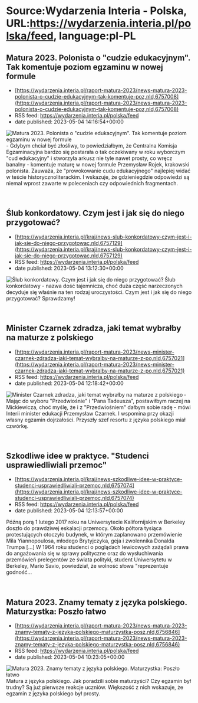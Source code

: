 # Source:Wydarzenia Interia - Polska, URL:https://wydarzenia.interia.pl/polska/feed, language:pl-PL

## Matura 2023. Polonista o "cudzie edukacyjnym". Tak komentuje poziom egzaminu w nowej formule
 - [https://wydarzenia.interia.pl/raport-matura-2023/news-matura-2023-polonista-o-cudzie-edukacyjnym-tak-komentuje-poz,nId,6757008](https://wydarzenia.interia.pl/raport-matura-2023/news-matura-2023-polonista-o-cudzie-edukacyjnym-tak-komentuje-poz,nId,6757008)
 - RSS feed: https://wydarzenia.interia.pl/polska/feed
 - date published: 2023-05-04 14:16:54+00:00

<p><a href="https://wydarzenia.interia.pl/raport-matura-2023/news-matura-2023-polonista-o-cudzie-edukacyjnym-tak-komentuje-poz,nId,6757008"><img align="left" alt="Matura 2023. Polonista o &quot;cudzie edukacyjnym&quot;. Tak komentuje poziom egzaminu w nowej formule" src="https://i.iplsc.com/matura-2023-polonista-o-cudzie-edukacyjnym-tak-komentuje-poz/000H3Y000M61LWR7-C321.jpg" /></a>- Gdybym chciał być złośliwy, to powiedziałbym, że Centralna Komisja Egzaminacyjna bardzo się postarała o tak oczekiwany w roku wyborczym &quot;cud edukacyjny&quot; i stworzyła arkusz nie tyle nawet prosty, co wręcz banalny - komentuje maturę w nowej formule Przemysław Rojek, krakowski polonista. Zauważa, że &quot;prowokowanie cudu edukacyjnego&quot; najlepiej widać w teście historycznoliterackim. I wskazuje, że gdzieniegdzie odpowiedzi są niemal wprost zawarte w poleceniach czy odpowiednich fragmentach.</p><br clear="all" />

## Ślub konkordatowy. Czym jest i jak się do niego przygotować?
 - [https://wydarzenia.interia.pl/kraj/news-slub-konkordatowy-czym-jest-i-jak-sie-do-niego-przygotowac,nId,6757129](https://wydarzenia.interia.pl/kraj/news-slub-konkordatowy-czym-jest-i-jak-sie-do-niego-przygotowac,nId,6757129)
 - RSS feed: https://wydarzenia.interia.pl/polska/feed
 - date published: 2023-05-04 13:12:30+00:00

<p><a href="https://wydarzenia.interia.pl/kraj/news-slub-konkordatowy-czym-jest-i-jak-sie-do-niego-przygotowac,nId,6757129"><img align="left" alt="Ślub konkordatowy. Czym jest i jak się do niego przygotować? " src="https://i.iplsc.com/slub-konkordatowy-czym-jest-i-jak-sie-do-niego-przygotowac/0005NZTVNYUC71KS-C321.jpg" /></a>Ślub konkordatowy - nazwa dość tajemnicza, choć duża część narzeczonych decyduje się właśnie na ten rodzaj uroczystości. Czym jest i jak się do niego przygotować? Sprawdzamy! </p><br clear="all" />

## Minister Czarnek zdradza, jaki temat wybrałby na maturze z polskiego
 - [https://wydarzenia.interia.pl/raport-matura-2023/news-minister-czarnek-zdradza-jaki-temat-wybralby-na-maturze-z-po,nId,6757021](https://wydarzenia.interia.pl/raport-matura-2023/news-minister-czarnek-zdradza-jaki-temat-wybralby-na-maturze-z-po,nId,6757021)
 - RSS feed: https://wydarzenia.interia.pl/polska/feed
 - date published: 2023-05-04 12:18:42+00:00

<p><a href="https://wydarzenia.interia.pl/raport-matura-2023/news-minister-czarnek-zdradza-jaki-temat-wybralby-na-maturze-z-po,nId,6757021"><img align="left" alt="Minister Czarnek zdradza, jaki temat wybrałby na maturze z polskiego" src="https://i.iplsc.com/minister-czarnek-zdradza-jaki-temat-wybralby-na-maturze-z-po/000H3YALU6D9AOJM-C321.jpg" /></a>- Mając do wyboru &quot;Przedwiośnie&quot; i &quot;Pana Tadeusza&quot;, postawiłbym raczej na Mickiewicza, choć myślę, że i z &quot;Przedwiośniem&quot; dałbym sobie radę - mówi Interii minister edukacji Przemysław Czarnek. I wspomina przy okazji własny egzamin dojrzałości. Przyszły szef resortu z języka polskiego miał czwórkę. </p><br clear="all" />

## Szkodliwe idee w praktyce. "Studenci usprawiedliwiali przemoc"
 - [https://wydarzenia.interia.pl/kraj/news-szkodliwe-idee-w-praktyce-studenci-usprawiedliwiali-przemoc,nId,6757074](https://wydarzenia.interia.pl/kraj/news-szkodliwe-idee-w-praktyce-studenci-usprawiedliwiali-przemoc,nId,6757074)
 - RSS feed: https://wydarzenia.interia.pl/polska/feed
 - date published: 2023-05-04 12:13:57+00:00

<p>Późną porą 1 lutego 2017 roku na Uniwersytecie Kalifornijskim w Berkeley doszło do prawdziwej eskalacji przemocy. Około półtora tysiąca protestujących otoczyło budynek, w którym zaplanowano przemówienie Mila Yiannopoulosa, młodego Brytyjczyka, geja i zwolennika Donalda Trumpa [...] W 1964 roku studenci o poglądach lewicowych zażądali prawa do angażowania się w sprawy polityczne oraz do wysłuchiwania przemówień prelegentów ze świata polityki, student Uniwersytetu w Berkeley, Mario Savio, powiedział, że wolność słowa &quot;reprezentuje godność...</p><br clear="all" />

## Matura 2023. Znamy tematy z języka polskiego. Maturzystka: Poszło łatwo
 - [https://wydarzenia.interia.pl/raport-matura-2023/news-matura-2023-znamy-tematy-z-jezyka-polskiego-maturzystka-posz,nId,6756846](https://wydarzenia.interia.pl/raport-matura-2023/news-matura-2023-znamy-tematy-z-jezyka-polskiego-maturzystka-posz,nId,6756846)
 - RSS feed: https://wydarzenia.interia.pl/polska/feed
 - date published: 2023-05-04 10:23:05+00:00

<p><a href="https://wydarzenia.interia.pl/raport-matura-2023/news-matura-2023-znamy-tematy-z-jezyka-polskiego-maturzystka-posz,nId,6756846"><img align="left" alt="Matura 2023. Znamy tematy z języka polskiego. Maturzystka: Poszło łatwo" src="https://i.iplsc.com/matura-2023-znamy-tematy-z-jezyka-polskiego-maturzystka-posz/000H3X4F9IVVQ4BA-C321.jpg" /></a>Matura z języka polskiego. Jak poradzili sobie maturzyści? Czy egzamin był trudny? Są już pierwsze reakcje uczniów. Większość z nich wskazuje, że egzamin z języka polskiego był prosty. </p><br clear="all" />

